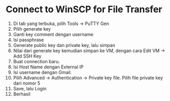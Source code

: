 # Connect to WinSCP for File Transfer

1. Di tab yang terbuka, pilih Tools -> PuTTY Gen
2. Pilih generate key
3. Ganti key comment dengan username
4. Isi passphrase
5. Generate public key dan private key, lalu simpan
6. Nilai dari generate key kemudian simpan ke VM, dengan cara Edit VM -> Add SSH Key
7. Buat connection baru.
8. Isi Host Name dengan External IP
9. Isi username dengan Gmail.
10. Pilih Advanced -> Authentication -> Private key file. Pilih file private key dari nomor 5
11. Save, lalu Login
12. Berhasil
